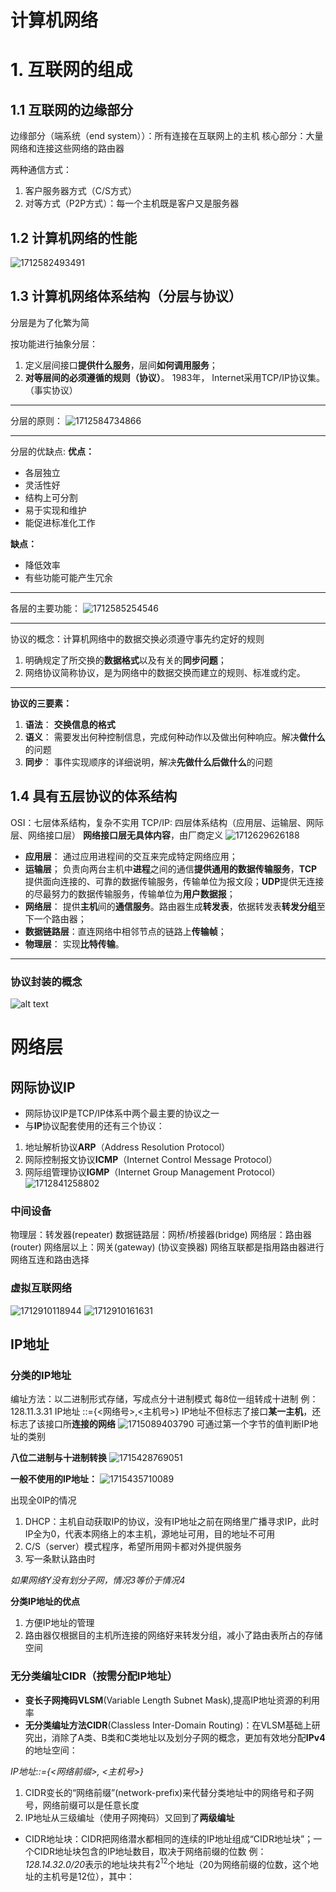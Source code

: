 # 计算机网络

# 1. 互联网的组成

## 1.1 互联网的边缘部分

边缘部分（端系统（end system））：所有连接在互联网上的主机
核心部分：大量网络和连接这些网络的路由器

两种通信方式：

1. 客户服务器方式（C/S方式）
2. 对等方式（P2P方式）：每一个主机既是客户又是服务器

## 1.2 计算机网络的性能

![1712582493491](image/Network/1712582493491.png)

## 1.3 计算机网络体系结构（分层与协议）

分层是为了化繁为简

按功能进行抽象分层：

1. 定义层间接口**提供什么服务**，层间**如何调用服务**；
2. **对等层间的必须遵循的规则（协议）**。
   1983年， Internet采用TCP/IP协议集。（事实协议）

---

分层的原则：
![1712584734866](image/Network/1712584734866.png)

---

分层的优缺点:
**优点：**

* 各层独立
* 灵活性好
* 结构上可分割
* 易于实现和维护
* 能促进标准化工作

**缺点：**

* 降低效率
* 有些功能可能产生冗余

---

各层的主要功能：
![1712585254546](image/Network/1712585254546.png)

---

协议的概念：计算机网络中的数据交换必须遵守事先约定好的规则

1. 明确规定了所交换的**数据格式**以及有关的**同步问题**；
2. 网络协议简称协议，是为网络中的数据交换而建立的规则、标准或约定。

---

**协议的三要素：**

1. **语法**： **交换信息的格式**
2. **语义**： 需要发出何种控制信息，完成何种动作以及做出何种响应。解决**做什么**的问题
3. **同步**： 事件实现顺序的详细说明，解决**先做什么后做什么**的问题

## 1.4 具有五层协议的体系结构

OSI：七层体系结构，复杂不实用
TCP/IP: 四层体系结构（应用层、运输层、网际层、网络接口层）  **网络接口层无具体内容**，由厂商定义
![1712629626188](image/Network/1712629626188.png)

* **应用层**： 通过应用进程间的交互来完成特定网络应用；
* **运输层**； 负责向两台主机中**进程**之间的通信**提供通用的数据传输服务**，**TCP**提供面向连接的、可靠的数据传输服务，传输单位为报文段；**UDP**提供无连接的尽最努力的数据传输服务，传输单位为**用户数据报**；
* **网络层**： 提供**主机**间的**通信服务**。路由器生成**转发表**，依据转发表**转发分组**至下一个路由器；
* **数据链路层**：直连网络中相邻节点的链路上**传输帧**；
* **物理层**： 实现**比特传输**。

---

### 协议封装的概念

![alt text](image/Network/image.png)

# 网络层

## 网际协议IP

* 网际协议IP是TCP/IP体系中两个最主要的协议之一
* 与**IP**协议配套使用的还有三个协议：

1. 地址解析协议**ARP**（Address Resolution Protocol）
2. 网际控制报文协议**ICMP**（Internet Control Message Protocol）
3. 网际组管理协议**IGMP**（Internet Group Management Protocol）
   ![1712841258802](image/Network/1712841258802.png)

### 中间设备

物理层：转发器(repeater)
数据链路层：网桥/桥接器(bridge)
网络层：路由器(router)
网络层以上：网关(gateway) (协议变换器)
网络互联都是指用路由器进行网络互连和路由选择

### 虚拟互联网络

![1712910118944](image/Network/1712910118944.png)
![1712910161631](image/Network/1712910161631.png)

## IP地址

### 分类的IP地址

编址方法：以二进制形式存储，写成点分十进制模式
每8位一组转成十进制 例：128.11.3.31
IP地址 ::={<网络号>,<主机号>}
IP地址不但标志了接口**某一主机**，还标志了该接口所**连接的网络**
![1715089403790](image/Network/1715089403790.png)
可通过第一个字节的值判断IP地址的类别

**八位二进制与十进制转换**
![1715428769051](image/Network/1715428769051.png)

**一般不使用的IP地址：**
![1715435710089](image/Network/1715435710089.png)

出现全0IP的情况

1. DHCP：主机自动获取IP的协议，没有IP地址之前在网络里广播寻求IP，此时IP全为0，代表本网络上的本主机，源地址可用，目的地址不可用
2. C/S（server）模式程序，希望所用网卡都对外提供服务
3. 写一条默认路由时

*如果网络Y没有划分子网，情况3等价于情况4* 

**分类IP地址的优点**

1. 方便IP地址的管理
2. 路由器仅根据目的主机所连接的网络好来转发分组，减小了路由表所占的存储空间

### 无分类编址CIDR（按需分配IP地址）

* **变长子网掩码VLSM**(Variable Length Subnet Mask),提高IP地址资源的利用率
* **无分类编址方法CIDR**(Classless Inter-Domain Routing)：在VLSM基础上研究出，消除了A类、B类和C类地址以及划分子网的概念，更加有效地分配**IPv4**的地址空间：

*IP地址::={<网络前缀>, <主机号>}*

1. CIDR变长的“网络前缀”(network-prefix)来代替分类地址中的网络号和子网号，网络前缀可以是任意长度
2. IP地址从三级编址（使用子网掩码）又回到了**两级编址**


* CIDR地址块：CIDR把网络潜水都相同的连续的IP地址组成“CIDR地址块”；一个CIDR地址块包含的IP地址数目，取决于网络前缀的位数
  例：
  *128.14.32.0/20*表示的地址块共有$2^{12}$个地址（20为网络前缀的位数，这个地址的主机号是12位），其中：
